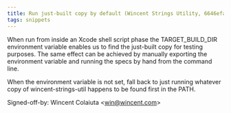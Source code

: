 ```yaml
---
title: Run just-built copy by default (Wincent Strings Utility, 6646efa)
tags: snippets
---
```


When run from inside an Xcode shell script phase the TARGET\_BUILD\_DIR environment variable enables us to find the just-built copy for testing purposes. The same effect can be achieved by manually exporting the environment variable and running the specs by hand from the command line.

When the environment variable is not set, fall back to just running whatever copy of wincent-strings-util happens to be found first in the PATH.

Signed-off-by: Wincent Colaiuta &lt;win@wincent.com&gt;
